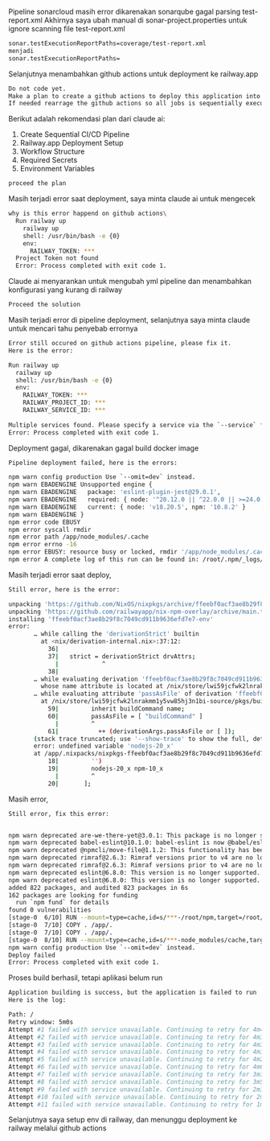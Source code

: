 

Pipeline sonarcloud masih error dikarenakan sonarqube gagal parsing test-report.xml
Akhirnya saya ubah manual di sonar-project.properties untuk ignore scanning file test-report.xml
```sh
sonar.testExecutionReportPaths=coverage/test-report.xml
menjadi
sonar.testExecutionReportPaths=
```

Selanjutnya menambahkan github actions untuk deployment ke railway.app
```sh
Do not code yet.
Make a plan to create a github actions to deploy this application into railway.app
If needed rearrage the github actions so all jobs is sequentially execute before finally deploy this application
```

Berikut adalah rekomendasi plan dari claude ai:
1. Create Sequential CI/CD Pipeline
2. Railway.app Deployment Setup 
3. Workflow Structure
4. Required Secrets
5. Environment Variables

```sh
proceed the plan
```

Masih terjadi error saat deployment, saya minta claude ai untuk mengecek
```sh
why is this error happend on github actions\
  Run railway up
    railway up
    shell: /usr/bin/bash -e {0}
    env:
      RAILWAY_TOKEN: ***
  Project Token not found
  Error: Process completed with exit code 1.
```

Claude ai menyarankan untuk mengubah yml pipeline dan menambahkan konfigurasi yang kurang di railway
```sh
Proceed the solution
```

Masih terjadi error di pipeline deployment, selanjutnya saya minta claude untuk mencari tahu penyebab errornya

```sh
Error still occured on github actions pipeline, please fix it.
Here is the error:

Run railway up
  railway up
  shell: /usr/bin/bash -e {0}
  env:
    RAILWAY_TOKEN: ***
    RAILWAY_PROJECT_ID: ***
    RAILWAY_SERVICE_ID: ***
  
Multiple services found. Please specify a service via the `--service` flag.
Error: Process completed with exit code 1.
```

Deployment gagal, dikarenakan gagal build docker image 

```sh
Pipeline deployment failed, here is the errors:

npm warn config production Use `--omit=dev` instead.
npm warn EBADENGINE Unsupported engine {
npm warn EBADENGINE   package: 'eslint-plugin-jest@29.0.1',
npm warn EBADENGINE   required: { node: '^20.12.0 || ^22.0.0 || >=24.0.0' },
npm warn EBADENGINE   current: { node: 'v18.20.5', npm: '10.8.2' }
npm warn EBADENGINE }
npm error code EBUSY
npm error syscall rmdir
npm error path /app/node_modules/.cache
npm error errno -16
npm error EBUSY: resource busy or locked, rmdir '/app/node_modules/.cache'
npm error A complete log of this run can be found in: /root/.npm/_logs/2025-08-01T10_41_47_344Z-debug-0.log
```

Masih terjadi error saat deploy,
```sh
Still error, here is the error:

unpacking 'https://github.com/NixOS/nixpkgs/archive/ffeebf0acf3ae8b29f8c7049cd911b9636efd7e7.tar.gz' into the Git cache...
unpacking 'https://github.com/railwayapp/nix-npm-overlay/archive/main.tar.gz' into the Git cache...
installing 'ffeebf0acf3ae8b29f8c7049cd911b9636efd7e7-env'
error:
       … while calling the 'derivationStrict' builtin
         at <nix/derivation-internal.nix>:37:12:
           36|
           37|   strict = derivationStrict drvAttrs;
             |            ^
           38|
       … while evaluating derivation 'ffeebf0acf3ae8b29f8c7049cd911b9636efd7e7-env'
         whose name attribute is located at /nix/store/lwi59jcfwk2lnrakmm1y5vw85hj3n1bi-source/pkgs/stdenv/generic/make-derivation.nix:375:7
       … while evaluating attribute 'passAsFile' of derivation 'ffeebf0acf3ae8b29f8c7049cd911b9636efd7e7-env'
         at /nix/store/lwi59jcfwk2lnrakmm1y5vw85hj3n1bi-source/pkgs/build-support/trivial-builders/default.nix:60:9:
           59|         inherit buildCommand name;
           60|         passAsFile = [ "buildCommand" ]
             |         ^
           61|           ++ (derivationArgs.passAsFile or [ ]);
       (stack trace truncated; use '--show-trace' to show the full, detailed trace)
       error: undefined variable 'nodejs-20_x'
       at /app/.nixpacks/nixpkgs-ffeebf0acf3ae8b29f8c7049cd911b9636efd7e7.nix:19:9:
           18|         '')
           19|         nodejs-20_x npm-10_x
             |         ^
           20|       ];
```

Masih error, 
```sh
Still error, fix this error:


npm warn deprecated are-we-there-yet@3.0.1: This package is no longer supported.
npm warn deprecated babel-eslint@10.1.0: babel-eslint is now @babel/eslint-parser. This package will no longer receive updates.
npm warn deprecated @npmcli/move-file@1.1.2: This functionality has been moved to @npmcli/fs
npm warn deprecated rimraf@2.6.3: Rimraf versions prior to v4 are no longer supported
npm warn deprecated rimraf@2.6.3: Rimraf versions prior to v4 are no longer supported
npm warn deprecated eslint@6.8.0: This version is no longer supported. Please see https://eslint.org/version-support for other options.
npm warn deprecated eslint@6.8.0: This version is no longer supported. Please see https://eslint.org/version-support for other options.
added 822 packages, and audited 823 packages in 6s
162 packages are looking for funding
  run `npm fund` for details
found 0 vulnerabilities
[stage-0  6/10] RUN --mount=type=cache,id=s/***-/root/npm,target=/root/.npm npm ci
[stage-0  7/10] COPY . /app/.
[stage-0  7/10] COPY . /app/.
[stage-0  8/10] RUN --mount=type=cache,id=s/***-node_modules/cache,target=/app/node_modules/.cache npm ci --omit=dev
npm warn config production Use `--omit=dev` instead.
Deploy failed
Error: Process completed with exit code 1.
```

Proses build berhasil, tetapi aplikasi belum run
```sh
Application building is success, but the application is failed to run
Here is the log:

Path: /
Retry window: 5m0s
Attempt #1 failed with service unavailable. Continuing to retry for 4m49s
Attempt #2 failed with service unavailable. Continuing to retry for 4m38s
Attempt #3 failed with service unavailable. Continuing to retry for 4m35s
Attempt #4 failed with service unavailable. Continuing to retry for 4m31s
Attempt #5 failed with service unavailable. Continuing to retry for 4m22s
Attempt #6 failed with service unavailable. Continuing to retry for 4m6s
Attempt #7 failed with service unavailable. Continuing to retry for 3m35s
Attempt #8 failed with service unavailable. Continuing to retry for 3m5s
Attempt #9 failed with service unavailable. Continuing to retry for 2m34s
Attempt #10 failed with service unavailable. Continuing to retry for 2m4s
Attempt #11 failed with service unavailable. Continuing to retry for 1m33s
```

Selanjutnya saya setup env di railway, dan menunggu deployment ke railway melalui github actions
